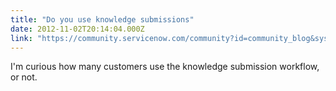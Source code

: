 ```yaml
---
title: "Do you use knowledge submissions"
date: 2012-11-02T20:14:04.000Z
link: "https://community.servicenow.com/community?id=community_blog&sys_id=480de6a5dbd0dbc01dcaf3231f961980"
---
```

<p>I'm curious how many customers use the knowledge submission workflow, or not.</p>